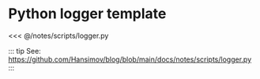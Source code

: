 # Python logger template

<<< @/notes/scripts/logger.py

::: tip See: https://github.com/Hansimov/blog/blob/main/docs/notes/scripts/logger.py
:::